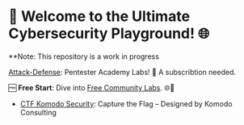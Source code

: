 # 🚀 Welcome to the Ultimate Cybersecurity Playground! 🌐
**Note: This repository is a work in progress

[Attack-Defense](https://attackdefense.com/): Pentester Academy Labs! 🚨 A subscribtion needed.

🆓 **Free Start**: Dive into [Free Community Labs](https://attackdefense.com/freelabs). 🌐💪

- [CTF Komodo Security](https://ctf.komodosec.com/): Capture the Flag – Designed by Komodo Consulting

